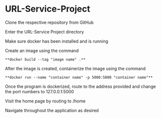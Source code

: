 # URL-Service-Project

Clone the respective repository from GitHub

Enter the URL-Service Project directory

Make sure docker has been installed and is running

Create an image using the command 

`**docker build --tag "image name" .**`

After the image is created, containerize the image using the command

`**docker run --name "container name" -p 5000:5000 "container name"**`

Once the program is dockerized, route to the address provided and change the port numbers to 127.0.0.1:5000

Visit the home page by routing to /home

Navigate throughout the application as desired




